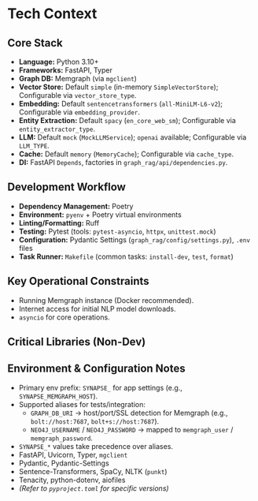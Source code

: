 # Tech Context

## Core Stack
- **Language:** Python 3.10+
- **Frameworks:** FastAPI, Typer
- **Graph DB:** Memgraph (via `mgclient`)
- **Vector Store:** Default `simple` (in-memory `SimpleVectorStore`); Configurable via `vector_store_type`.
- **Embedding:** Default `sentencetransformers` (`all-MiniLM-L6-v2`); Configurable via `embedding_provider`.
- **Entity Extraction:** Default `spacy` (`en_core_web_sm`); Configurable via `entity_extractor_type`.
- **LLM:** Default `mock` (`MockLLMService`); `openai` available; Configurable via `LLM_TYPE`.
- **Cache:** Default `memory` (`MemoryCache`); Configurable via `cache_type`.
- **DI:** FastAPI `Depends`, factories in `graph_rag/api/dependencies.py`.

## Development Workflow
- **Dependency Management:** Poetry
- **Environment:** `pyenv` + Poetry virtual environments
- **Linting/Formatting:** Ruff
- **Testing:** Pytest (tools: `pytest-asyncio`, `httpx`, `unittest.mock`)
- **Configuration:** Pydantic Settings (`graph_rag/config/settings.py`), `.env` files
- **Task Runner:** `Makefile` (common tasks: `install-dev`, `test`, `format`)

## Key Operational Constraints
- Running Memgraph instance (Docker recommended).
- Internet access for initial NLP model downloads.
- `asyncio` for core operations.

## Critical Libraries (Non-Dev)
## Environment & Configuration Notes
- Primary env prefix: `SYNAPSE_` for app settings (e.g., `SYNAPSE_MEMGRAPH_HOST`).
- Supported aliases for tests/integration:
  - `GRAPH_DB_URI` → host/port/SSL detection for Memgraph (e.g., `bolt://host:7687`, `bolt+s://host:7687`).
  - `NEO4J_USERNAME` / `NEO4J_PASSWORD` → mapped to `memgraph_user` / `memgraph_password`.
- `SYNAPSE_*` values take precedence over aliases.
- FastAPI, Uvicorn, Typer, `mgclient`
- Pydantic, Pydantic-Settings
- Sentence-Transformers, SpaCy, NLTK (`punkt`)
- Tenacity, python-dotenv, aiofiles
- *(Refer to `pyproject.toml` for specific versions)* 